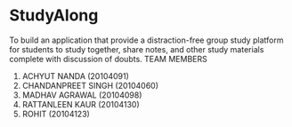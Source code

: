 # StudyAlong
To build an application that provide a distraction-free group study platform for students to study together, share notes, and other study materials complete with discussion of doubts.
TEAM MEMBERS
1. ACHYUT NANDA (20104091)
2. CHANDANPREET SINGH (20104060)
3. MADHAV AGRAWAL (20104098)
4. RATTANLEEN KAUR (20104130)
5. ROHIT (20104123)